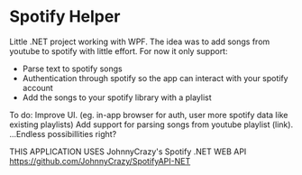 # Spotify Helper

Little .NET project working with WPF.
The idea was to add songs from youtube to spotify with little effort.
For now it only support:
  - Parse text to spotify songs
  - Authentication through spotify so the app can interact with your spotify account
  - Add the songs to your spotify library with a playlist

To do:
Improve UI. (eg. in-app browser for auth, user more spotify data like existing playlists)
Add support for parsing songs from youtube playlist (link).
...Endless possibillities right?

THIS APPLICATION USES JohnnyCrazy's Spotify .NET WEB API https://github.com/JohnnyCrazy/SpotifyAPI-NET
